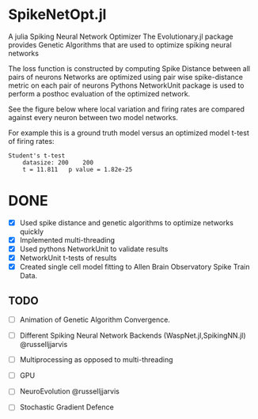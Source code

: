 # SpikeNetOpt.jl
A julia Spiking Neural Network Optimizer
The Evolutionary.jl package provides Genetic Algorithms that are used to optimize spiking neural networks

The loss function is constructed by computing Spike Distance between all pairs of neurons
Networks are optimized using pair wise spike-distance metric on each pair of neurons
Pythons NetworkUnit package is used to perform a posthoc evaluation of the optimized network.

See the figure below where local variation and firing rates are compared against every neuron between two model networks.

For example this is a ground truth model versus an optimized model t-test of firing rates:
```
Student's t-test
	datasize: 200 	 200
	t = 11.811 	 p value = 1.82e-25
```


# DONE

- [x] Used spike distance and genetic algorithms to optimize networks quickly
- [x] Implemented multi-threading
- [x] Used pythons NetworkUnit to validate results
- [x] NetworkUnit t-tests of results
- [x] Created single cell model fitting to Allen Brain Observatory Spike Train Data.

## TODO
- [ ] Animation of Genetic Algorithm Convergence.
- [ ] Different Spiking Neural Network Backends (WaspNet.jl,SpikingNN.jl)
@russelljjarvis
- [ ] Multiprocessing as opposed to multi-threading
- [ ] GPU
- [ ] NeuroEvolution @russelljjarvis
- [ ] Stochastic Gradient Defence


